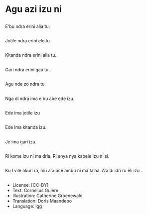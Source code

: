 # Agu azi izu ni

##
E'bu ndra erini alia tu.

##
Jotile ndra erini ele tu.

##
Kitanda ndra erini alia
tu.

##
Gari ndra erini gaa tu.

##
Agu nde zo ndra tu.

##
Nga di ndra ima e'bu
abe ede izu.

##
Ede ima jotile izu

##
Ede ima kitanda izu.

##
Je ima gari izu.

##
Ri kome izu ni ma dria.
Ri enya nya kabele izu
ni si.

##
Ku I vile akuri ra, mu a'a
oce ambu ni ma talaa.
A'a di idri ru eli izu .

##
* License: [CC-BY]
* Text: Cornelius Gulere
* Illustration: Catherine Groenewald
* Translation: Doris Maandebo
* Language: lgg

